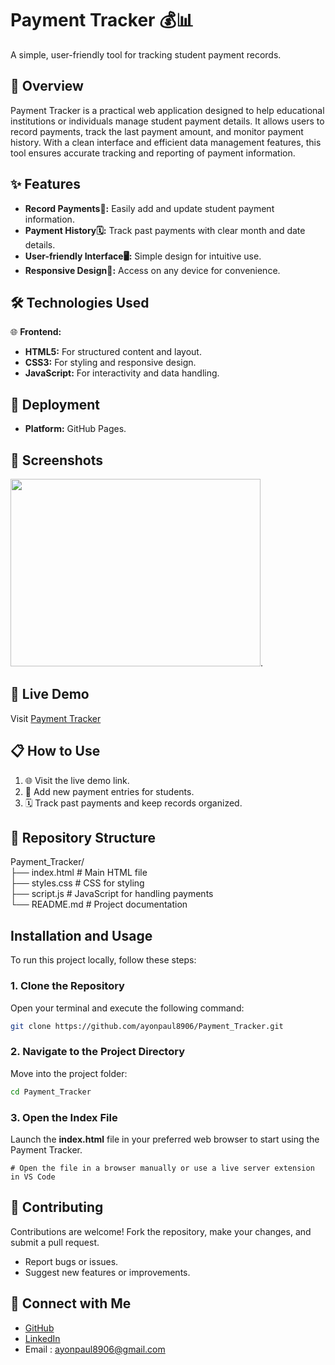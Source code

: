 # Payment Tracker 💰📊

A simple, user-friendly tool for tracking student payment records.

## 📖 Overview

Payment Tracker is a practical web application designed to help educational institutions or individuals manage student payment details. It allows users to record payments, track the last payment amount, and monitor payment history. With a clean interface and efficient data management features, this tool ensures accurate tracking and reporting of payment information.
## ✨ Features

- **Record Payments📝:** Easily add and update student payment information.
- **Payment History🗓️:** Track past payments with clear month and date details.
- **User-friendly Interface🖥️:** Simple design for intuitive use.
- **Responsive Design📱:** Access on any device for convenience.


## 🛠️ Technologies Used

🌐 **Frontend:**

- **HTML5:** For structured content and layout.
- **CSS3:** For styling and responsive design.
- **JavaScript:** For interactivity and data handling.

## 🚀 Deployment

- **Platform:** GitHub Pages.


## 📸 Screenshots
<img src="https://github.com/user-attachments/assets/cd8803dd-6392-47bf-96ba-0099a8fd07b3" width="400" height="300">.




## 🚀 Live Demo

Visit [Payment Tracker](https://ayonpaul8906.github.io/Payment_Tracker/)
## 📋 How to Use

1. 🌐 Visit the live demo link.
2. 📱 Add new payment entries for students.
3. 🗓️ Track past payments and keep records organized.
## 📂 Repository Structure

Payment_Tracker/  
├── index.html     # Main HTML file  
├── styles.css     # CSS for styling  
├── script.js      # JavaScript for handling payments  
└── README.md      # Project documentation  

## Installation and Usage

To run this project locally, follow these steps:

### 1. Clone the Repository  
Open your terminal and execute the following command:  

```bash
git clone https://github.com/ayonpaul8906/Payment_Tracker.git
```
### 2. Navigate to the Project Directory
Move into the project folder:
``` bash
cd Payment_Tracker
```
### 3. Open the Index File
Launch the **index.html** file in your preferred web browser to start using the Payment Tracker.

```vbnet
# Open the file in a browser manually or use a live server extension in VS Code
```
## 🤝 Contributing

Contributions are welcome! Fork the repository, make your changes, and submit a pull request.

- Report bugs or issues.
- Suggest new features or improvements.

## 🔗 Connect with Me

- [GitHub](https://github.com/ayonpaul8906)
- [LinkedIn](https://www.linkedin.com/in/ayon2407s/)
- Email : ayonpaul8906@gmail.com

